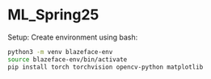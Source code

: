 # ML_Spring25
Setup:
Create environment using bash:
   ```bash
   python3 -m venv blazeface-env
   source blazeface-env/bin/activate
   pip install torch torchvision opencv-python matplotlib
   ```
   
